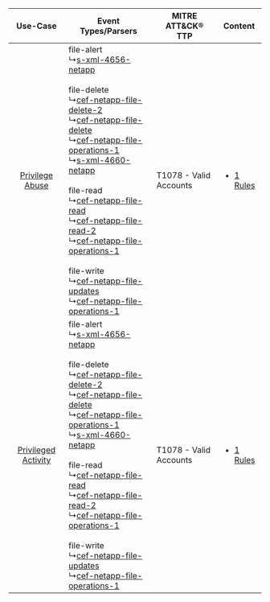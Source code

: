 |    Use-Case    | Event Types/Parsers    | MITRE ATT&CK® TTP          | Content    |
|:----:| ---- | ---- | ---- |
|     [Privilege Abuse](../../../UseCases/uc_privilege_abuse.md)     |  file-alert<br> ↳[s-xml-4656-netapp](Ps/pC_sxml4656netapp.md)<br><br> file-delete<br> ↳[cef-netapp-file-delete-2](Ps/pC_cefnetappfiledelete2.md)<br> ↳[cef-netapp-file-delete](Ps/pC_cefnetappfiledelete.md)<br> ↳[cef-netapp-file-operations-1](Ps/pC_cefnetappfileoperations1.md)<br> ↳[s-xml-4660-netapp](Ps/pC_sxml4660netapp.md)<br><br> file-read<br> ↳[cef-netapp-file-read](Ps/pC_cefnetappfileread.md)<br> ↳[cef-netapp-file-read-2](Ps/pC_cefnetappfileread2.md)<br> ↳[cef-netapp-file-operations-1](Ps/pC_cefnetappfileoperations1.md)<br><br> file-write<br> ↳[cef-netapp-file-updates](Ps/pC_cefnetappfileupdates.md)<br> ↳[cef-netapp-file-operations-1](Ps/pC_cefnetappfileoperations1.md)<br> | T1078 - Valid Accounts<br> | [<ul><li>1 Rules</li></ul>](RM/r_m_netapp_netapp_Privilege_Abuse.md)     |
| [Privileged Activity](../../../UseCases/uc_privileged_activity.md) |  file-alert<br> ↳[s-xml-4656-netapp](Ps/pC_sxml4656netapp.md)<br><br> file-delete<br> ↳[cef-netapp-file-delete-2](Ps/pC_cefnetappfiledelete2.md)<br> ↳[cef-netapp-file-delete](Ps/pC_cefnetappfiledelete.md)<br> ↳[cef-netapp-file-operations-1](Ps/pC_cefnetappfileoperations1.md)<br> ↳[s-xml-4660-netapp](Ps/pC_sxml4660netapp.md)<br><br> file-read<br> ↳[cef-netapp-file-read](Ps/pC_cefnetappfileread.md)<br> ↳[cef-netapp-file-read-2](Ps/pC_cefnetappfileread2.md)<br> ↳[cef-netapp-file-operations-1](Ps/pC_cefnetappfileoperations1.md)<br><br> file-write<br> ↳[cef-netapp-file-updates](Ps/pC_cefnetappfileupdates.md)<br> ↳[cef-netapp-file-operations-1](Ps/pC_cefnetappfileoperations1.md)<br> | T1078 - Valid Accounts<br> | [<ul><li>1 Rules</li></ul>](RM/r_m_netapp_netapp_Privileged_Activity.md) |